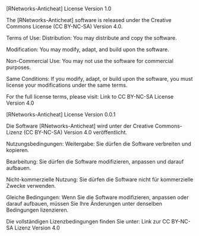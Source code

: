[RNetworks-Anticheat] License Version 1.0

The [RNetworks-Anticheat] software is released under the Creative Commons License (CC BY-NC-SA) Version 4.0.

Terms of Use:
Distribution: You may distribute and copy the software.

Modification: You may modify, adapt, and build upon the software.

Non-Commercial Use: You may not use the software for commercial purposes.

Same Conditions: If you modify, adapt, or build upon the software, you must license your modifications under the same terms.

For the full license terms, please visit: Link to CC BY-NC-SA License Version 4.0

[RNetworks-Anticheat] License Version 0.0.1

Die Software [RNetworks-Anticheat] wird unter der Creative Commons-Lizenz (CC BY-NC-SA) Version 4.0 veröffentlicht.

Nutzungsbedingungen:
Weitergabe: Sie dürfen die Software verbreiten und kopieren.

Bearbeitung: Sie dürfen die Software modifizieren, anpassen und darauf aufbauen.

Nicht-kommerzielle Nutzung: Sie dürfen die Software nicht für kommerzielle Zwecke verwenden.

Gleiche Bedingungen: Wenn Sie die Software modifizieren, anpassen oder darauf aufbauen, müssen Sie Ihre Änderungen unter denselben Bedingungen lizenzieren.

Die vollständigen Lizenzbedingungen finden Sie unter: Link zur CC BY-NC-SA Lizenz Version 4.0
